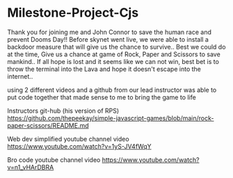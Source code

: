 # Milestone-Project-Cjs

Thank you for joining me and John Connor to save the human race and prevent Dooms Day!!
Before skynet went live, we were able to install a backdoor measure that will give us the chance to survive.. Best we could do at the time, Give us a chance at game of Rock, Paper and Scissors
to save mankind.. If all hope is lost and it seems like we can not win, best bet is to throw the terminal into the Lava and hope it doesn't escape into the internet..

using 2 different videos and a github from our lead instructor was able to put code together that made sense to me to bring the game to life

Instructors git-hub (his version of RPS) https://github.com/thepeekay/simple-javascript-games/blob/main/rock-paper-scissors/README.md

Web dev simplified youtube channel video https://www.youtube.com/watch?v=1yS-JV4fWqY

Bro code youtube channel video https://www.youtube.com/watch?v=n1_vHArDBRA
